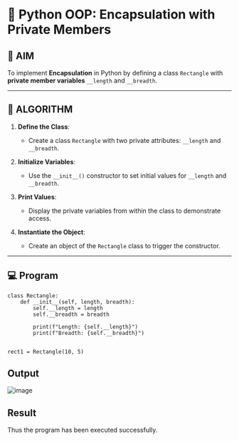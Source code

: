 # 🐍 Python OOP: Encapsulation with Private Members

## 🎯 AIM

To implement **Encapsulation** in Python by defining a class `Rectangle` with **private member variables** `__length` and `__breadth`.

---

## 🧠 ALGORITHM

1. **Define the Class**:
   - Create a class `Rectangle` with two private attributes: `__length` and `__breadth`.

2. **Initialize Variables**:
   - Use the `__init__()` constructor to set initial values for `__length` and `__breadth`.

3. **Print Values**:
   - Display the private variables from within the class to demonstrate access.

4. **Instantiate the Object**:
   - Create an object of the `Rectangle` class to trigger the constructor.

---

## 💻 Program
```
class Rectangle:
    def __init__(self, length, breadth):
        self.__length = length
        self.__breadth = breadth
        
        print(f"Length: {self.__length}")
        print(f"Breadth: {self.__breadth}")


rect1 = Rectangle(10, 5)
```
## Output

![image](https://github.com/user-attachments/assets/3961715c-8e7c-4d53-bbe6-309c38556c38)

## Result
Thus the program has been executed successfully.
